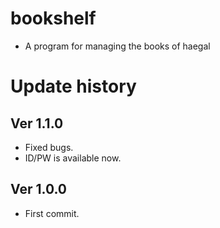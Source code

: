 # bookshelf
- A program for managing the books of haegal

# Update history
## Ver 1.1.0
- Fixed bugs.
- ID/PW is available now.
## Ver 1.0.0
- First commit.
